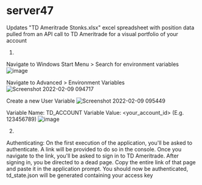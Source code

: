 # server47
Updates "TD Ameritrade Stonks.xlsx" excel spreadsheet with position data pulled from an API call to TD Ameritrade for a visual portfolio of your account

1.
Navigate to Windows Start Menu > Search for environment variables
![image](https://user-images.githubusercontent.com/60449948/153258085-347e2969-28af-49b5-be83-74e671656277.png)


Navigate to Advanced > Environment Variables
![Screenshot 2022-02-09 094717](https://user-images.githubusercontent.com/60449948/153260484-8c516418-f881-406e-a02d-87226475491b.png)



Create a new User Variable
![Screenshot 2022-02-09 095449](https://user-images.githubusercontent.com/60449948/153261239-4de7f63e-75ed-488f-a371-7e393c6d80e0.png)



Variable Name: TD_ACCOUNT 
Variable Value: <your_account_id> (E.g. 123456789)
![image](https://user-images.githubusercontent.com/60449948/153259075-15873f65-b243-4c63-bb1d-866456fb5eb2.png)


2.
Authenticating:
On the first execution of the application, you'll be asked to authenticate. A link will be provided to do so in the console.
Once you navigate to the link, you'll be asked to sign in to TD Ameritrade. 
After signing in, you be directed to a dead page. Copy the entire link of that page and paste it in the application prompt.
You should now be authenticated, td_state.json will be generated containing your access key
